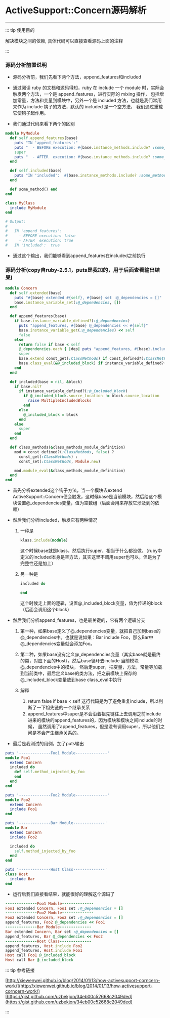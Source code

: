 # ActiveSupport::Concern源码解析
---

::: tip 使用目的

解决模块之间的依赖, 具体代码可以直接查看源码上面的注释

:::

### 源码分析前置说明
* 源码分析前，我们先看下两个方法，append_features和included

* 通过阅读 ruby 的文档和源码得知，ruby 在 include 一个 module 时，实际会触发两个方法，一个是 append_features，进行实际的 mixing 操作，
包括增加常量，方法和变量到模块中，另外一个是 included 方法，也就是我们常用来作为 include 钩子的方法，默认的 included 是一个空方法，
我们通过重载它使钩子起作用。

* 我们通过代码来看下两个的区别

```rb
module MyModule
  def self.append_features(base)
    puts "IN 'append_features':"
    puts "  - BEFORE execution: #{base.instance_methods.include? :some_method}"
    super
    puts "  - AFTER  execution: #{base.instance_methods.include? :some_method}"
  end

  def self.included(base)
    puts "IN 'included':  #{base.instance_methods.include? :some_method}"
  end

  def some_method() end
end

class MyClass
  include MyModule
end

# Output:
#
#   IN 'append_features':
#     - BEFORE execution: false
#     - AFTER  execution: true
#   IN 'included':  true
```

* 通过这个输出，我们能够看到append_features在included之前执行

### 源码分析(copy自ruby-2.5.1，puts是我加的，用于后面查看输出结果)

```rb
module Concern
  def self.extended(base)
    puts "#{base} extended #{self}, #{base} set :@_dependencies = []"
    base.instance_variable_set(:@_dependencies, [])
  end

  def append_features(base)
    if base.instance_variable_defined?(:@_dependencies)
      puts "append_features, #{base} @_dependencies << #{self}"
      base.instance_variable_get(:@_dependencies) << self
      false
    else
      return false if base < self
      @_dependencies.each { |dep| puts "append_features, #{base}.include #{dep}"; base.include(dep) }
      super
      base.extend const_get(:ClassMethods) if const_defined?(:ClassMethods)
      base.class_eval(&@_included_block) if instance_variable_defined?(:@_included_block)
    end
  end

  def included(base = nil, &block)
    if base.nil?
      if instance_variable_defined?(:@_included_block)
        if @_included_block.source_location != block.source_location
          raise MultipleIncludedBlocks
        end
      else
        @_included_block = block
      end
    else
      super
    end
  end

  def class_methods(&class_methods_module_definition)
    mod = const_defined?(:ClassMethods, false) ?
      const_get(:ClassMethods) :
      const_set(:ClassMethods, Module.new)

    mod.module_eval(&class_methods_module_definition)
  end
end
```

* 首先分析extended这个钩子方法，当一个模块去extend ActiveSupport::Concern便会触发，这时候base是当前模块，然后给这个模块设置@_dependencies变量，值为空数组（后面会用来存放它涉及到的依赖）

* 然后我们分析included，触发它有两种情况

  1. 一种是
     ```rb
     klass.include(module)
     ```
     这个时候base就是klass，然后执行super，相当于什么都没做。（ruby中定义的included本身是空方法，其实这里不调用super也可以，但是为了完整性还是加上）

  2. 另一种是
     ```rb
     included do

     end
     ```
     这个时候走上面的逻辑，设置@_included_block变量，值为传递的block（后面会调用这个block）

* 然后我们分析append_features，也是最关键的，它有两个逻辑分支

  1. 第一种，如果base定义了@_dependencies变量，就把自己加到base的@_dependencies中。也就是说如果：Bar include Foo，那么Bar中
     @_dependencies变量就会添加Foo。

  2. 第二种，如果base没有定义@_dependencies变量（其实base就是最终的类，对应下面的Host）。然后base循环去include 当前模块@_dependencies中的模块，
     然后走super，把变量，方法，常量等加载到当前类中，最后定义base的类方法，把之前模块上保存的@_included_block变量放到base class_eval中执行

  3. 解释     
     1. return false if base < self 这行代码是为了避免重复include，所以判断了一下祖先链的一个继承关系
     2. append_features中super是不会沿着祖先链往上去调用之前include进来的模块的append_features的，因为模块和模块之间include的时候，
        虽然调用了append_features，但是没有调用super，所以他们之间是不会产生继承关系的。

* 最后是我测试的用例，加了puts输出

```rb
puts '--------------Foo1 Module--------------'
module Foo1
  extend Concern
  included do
    def self.method_injected_by_foo
    end
  end
end

puts '--------------Foo2 Module--------------'
module Foo2
  extend Concern
  include Foo1
end

puts '--------------Bar Module--------------'
module Bar
  extend Concern
  include Foo2

  included do
    self.method_injected_by_foo
  end
end

puts '--------------Host Class--------------'
class Host
  include Bar
end
```


* 运行后我们直接看结果，就能很好的理解这个源码了

```rb
--------------Foo1 Module--------------
Foo1 extended Concern, Foo1 set :@_dependencies = []
--------------Foo2 Module--------------
Foo2 extended Concern, Foo2 set :@_dependencies = []
append_features, Foo2 @_dependencies << Foo1
--------------Bar Module--------------
Bar extended Concern, Bar set :@_dependencies = []
append_features, Bar @_dependencies << Foo2
--------------Host Class--------------
append_features, Host.include Foo2
append_features, Host.include Foo1
Host call Foo1 @_included_block
Host call Bar @_included_block
```

::: tip 参考链接

[http://xiewenwei.github.io/blog/2014/01/13/how-activesupport-corncern-work/](http://xiewenwei.github.io/blog/2014/01/13/how-activesupport-corncern-work/)
[https://gist.github.com/uzbekjon/34eb00c52668c2049ded](https://gist.github.com/uzbekjon/34eb00c52668c2049ded)

:::
